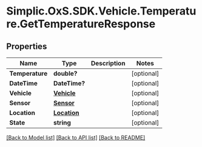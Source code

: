 # Simplic.OxS.SDK.Vehicle.Temperature.GetTemperatureResponse

## Properties

Name | Type | Description | Notes
------------ | ------------- | ------------- | -------------
**Temperature** | **double?** |  | [optional] 
**DateTime** | **DateTime?** |  | [optional] 
**Vehicle** | [**Vehicle**](Vehicle.md) |  | [optional] 
**Sensor** | [**Sensor**](Sensor.md) |  | [optional] 
**Location** | [**Location**](Location.md) |  | [optional] 
**State** | **string** |  | [optional] 

[[Back to Model list]](../README.md#documentation-for-models) [[Back to API list]](../README.md#documentation-for-api-endpoints) [[Back to README]](../README.md)

